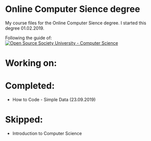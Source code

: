 # Online Computer Sience degree
My course files for the Online Computer Sience degree. I started this degree 01.02.2019.

Following the guide of: 
[![Open Source Society University - Computer Science](https://img.shields.io/badge/OSSU-computer--science-blue.svg)](https://github.com/ossu/computer-science)

# Working on:


# Completed: 
- How to Code - Simple Data (23.09.2019)

# Skipped:
- Introduction to Computer Science
